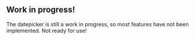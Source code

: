## Work in progress!

The datepicker is still a work in progress, so most features have not been implemented. Not ready for use!